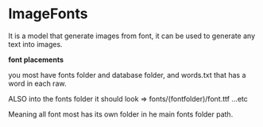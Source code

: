 #  ImageFonts


It is a model that generate images from font, it can be used to generate any text into images.


**font placements**

you most have fonts folder and database folder, and words.txt that has a word in each raw.


ALSO into the fonts folder it should look =>  fonts/(fontfolder)/font.ttf ...etc


Meaning all font most has its own folder in he main fonts folder path.